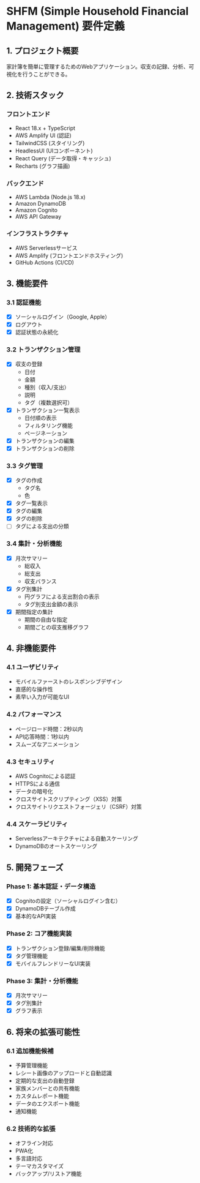 # SHFM (Simple Household Financial Management) 要件定義

## 1. プロジェクト概要

家計簿を簡単に管理するためのWebアプリケーション。収支の記録、分析、可視化を行うことができる。

## 2. 技術スタック

### フロントエンド
- React 18.x + TypeScript
- AWS Amplify UI (認証)
- TailwindCSS (スタイリング)
- HeadlessUI (UIコンポーネント)
- React Query (データ取得・キャッシュ)
- Recharts (グラフ描画)

### バックエンド
- AWS Lambda (Node.js 18.x)
- Amazon DynamoDB
- Amazon Cognito
- AWS API Gateway

### インフラストラクチャ
- AWS Serverlessサービス
- AWS Amplify (フロントエンドホスティング)
- GitHub Actions (CI/CD)

## 3. 機能要件

### 3.1 認証機能
- [x] ソーシャルログイン（Google, Apple）
- [x] ログアウト
- [x] 認証状態の永続化

### 3.2 トランザクション管理
- [x] 収支の登録
  - 日付
  - 金額
  - 種別（収入/支出）
  - 説明
  - タグ（複数選択可）
- [x] トランザクション一覧表示
  - 日付順の表示
  - フィルタリング機能
  - ページネーション
- [x] トランザクションの編集
- [x] トランザクションの削除

### 3.3 タグ管理
- [x] タグの作成
  - タグ名
  - 色
- [x] タグ一覧表示
- [x] タグの編集
- [x] タグの削除
- [ ] タグによる支出の分類

### 3.4 集計・分析機能
- [x] 月次サマリー
  - 総収入
  - 総支出
  - 収支バランス
- [x] タグ別集計
  - 円グラフによる支出割合の表示
  - タグ別支出金額の表示
- [x] 期間指定の集計
  - 期間の自由な指定
  - 期間ごとの収支推移グラフ

## 4. 非機能要件

### 4.1 ユーザビリティ
- モバイルファーストのレスポンシブデザイン
- 直感的な操作性
- 素早い入力が可能なUI

### 4.2 パフォーマンス
- ページロード時間：2秒以内
- API応答時間：1秒以内
- スムーズなアニメーション

### 4.3 セキュリティ
- AWS Cognitoによる認証
- HTTPSによる通信
- データの暗号化
- クロスサイトスクリプティング（XSS）対策
- クロスサイトリクエストフォージェリ（CSRF）対策

### 4.4 スケーラビリティ
- Serverlessアーキテクチャによる自動スケーリング
- DynamoDBのオートスケーリング

## 5. 開発フェーズ

### Phase 1: 基本認証・データ構造
- [x] Cognitoの設定（ソーシャルログイン含む）
- [x] DynamoDBテーブル作成
- [x] 基本的なAPI実装

### Phase 2: コア機能実装
- [x] トランザクション登録/編集/削除機能
- [x] タグ管理機能
- [x] モバイルフレンドリーなUI実装

### Phase 3: 集計・分析機能
- [x] 月次サマリー
- [x] タグ別集計
- [x] グラフ表示

## 6. 将来の拡張可能性

### 6.1 追加機能候補
- 予算管理機能
- レシート画像のアップロードと自動認識
- 定期的な支出の自動登録
- 家族メンバーとの共有機能
- カスタムレポート機能
- データのエクスポート機能
- 通知機能

### 6.2 技術的な拡張
- オフライン対応
- PWA化
- 多言語対応
- テーマカスタマイズ
- バックアップ/リストア機能 